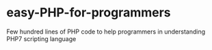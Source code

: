 # easy-PHP-for-programmers
Few hundred lines of PHP code to help programmers in understanding PHP7 scripting language
